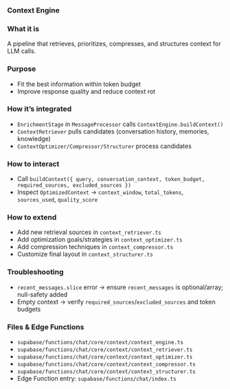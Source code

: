 ### Context Engine

### What it is
A pipeline that retrieves, prioritizes, compresses, and structures context for LLM calls.

### Purpose
- Fit the best information within token budget
- Improve response quality and reduce context rot

### How it’s integrated
- `EnrichmentStage` in `MessageProcessor` calls `ContextEngine.buildContext()`
- `ContextRetriever` pulls candidates (conversation history, memories, knowledge)
- `ContextOptimizer/Compressor/Structurer` process candidates

### How to interact
- Call `buildContext({ query, conversation_context, token_budget, required_sources, excluded_sources })`
- Inspect `OptimizedContext` → `context_window`, `total_tokens`, `sources_used`, `quality_score`

### How to extend
- Add new retrieval sources in `context_retriever.ts`
- Add optimization goals/strategies in `context_optimizer.ts`
- Add compression techniques in `context_compressor.ts`
- Customize final layout in `context_structurer.ts`

### Troubleshooting
- `recent_messages.slice` error → ensure `recent_messages` is optional/array; null-safety added
- Empty context → verify `required_sources`/`excluded_sources` and token budgets

### Files & Edge Functions
- `supabase/functions/chat/core/context/context_engine.ts`
- `supabase/functions/chat/core/context/context_retriever.ts`
- `supabase/functions/chat/core/context/context_optimizer.ts`
- `supabase/functions/chat/core/context/context_compressor.ts`
- `supabase/functions/chat/core/context/context_structurer.ts`
- Edge Function entry: `supabase/functions/chat/index.ts`
